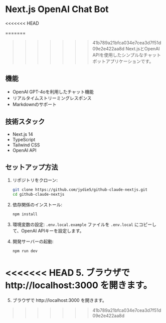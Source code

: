 # Next.js OpenAI Chat Bot
<<<<<<< HEAD
 
=======

>>>>>>> 41b789a21bfca034e7cea3d7f51d09e2e422aa8d
Next.jsとOpenAI APIを使用したシンプルなチャットボットアプリケーションです。

## 機能

- OpenAI GPT-4oを利用したチャット機能
- リアルタイムストリーミングレスポンス
- Markdownのサポート

## 技術スタック

- Next.js 14
- TypeScript
- Tailwind CSS
- OpenAI API

## セットアップ方法

1. リポジトリをクローン:
   ```bash
   git clone https://github.com/jydie5/github-claude-nextjs.git
   cd github-claude-nextjs
   ```

2. 依存関係のインストール:
   ```bash
   npm install
   ```

3. 環境変数の設定:
   `.env.local.example` ファイルを `.env.local` にコピーして、OpenAI APIキーを設定します。

4. 開発サーバーの起動:
   ```bash
   npm run dev
   ```

<<<<<<< HEAD
5. ブラウザで http://localhost:3000 を開きます。
=======
5. ブラウザで http://localhost:3000 を開きます。
>>>>>>> 41b789a21bfca034e7cea3d7f51d09e2e422aa8d
